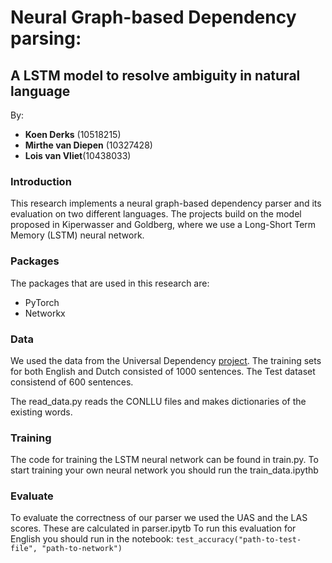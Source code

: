 

# Neural Graph-based Dependency parsing:
## A LSTM model to resolve ambiguity in natural language

By:
* **Koen Derks** (10518215)
* **Mirthe van Diepen** (10327428)
* **Lois van Vliet**(10438033) 


### Introduction
This research implements a neural graph-based dependency parser and its evaluation on two different languages. The projects build on the model proposed in Kiperwasser and Goldberg, where we use a Long-Short Term Memory (LSTM) neural network. 

### Packages

The packages that are used in this research are:
* PyTorch
* Networkx
 

### Data

We used the data from the Universal Dependency [project](http://universaldependencies.org). The training sets for both English and Dutch consisted of 1000 sentences. 
The Test dataset consistend of 600 sentences.  

The read_data.py reads the CONLLU files and makes dictionaries of the existing words. 

### Training

The code for training the LSTM neural network can be found in train.py. To start training your own neural network you should run the train_data.ipythb

### Evaluate

To evaluate the correctness of our parser we used the UAS and the LAS scores. These are calculated in parser.ipytb 
To run this evaluation for English you should run in the notebook:
```test_accuracy("path-to-test-file", "path-to-network")```





